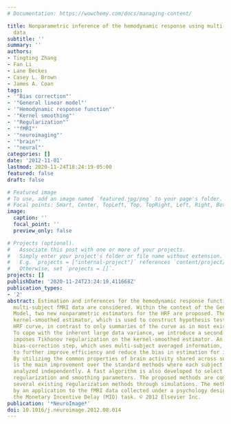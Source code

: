 ```yaml
---
# Documentation: https://wowchemy.com/docs/managing-content/

title: Nonparametric inference of the hemodynamic response using multi-subject fMRI
  data
subtitle: ''
summary: ''
authors:
- Tingting Zhang
- Fan Li
- Lane Beckes
- Casey L. Brown
- James A. Coan
tags:
- '"Bias correction"'
- '"General linear model"'
- '"Hemodynamic response function"'
- '"Kernel smoothing"'
- '"Regularization"'
- '"fMRI"'
- '"neuroimaging"'
- '"brain"'
- '"neural"'
categories: []
date: '2012-11-01'
lastmod: 2020-11-24T18:24:19-05:00
featured: false
draft: false

# Featured image
# To use, add an image named `featured.jpg/png` to your page's folder.
# Focal points: Smart, Center, TopLeft, Top, TopRight, Left, Right, BottomLeft, Bottom, BottomRight.
image:
  caption: ''
  focal_point: ''
  preview_only: false

# Projects (optional).
#   Associate this post with one or more of your projects.
#   Simply enter your project's folder or file name without extension.
#   E.g. `projects = ["internal-project"]` references `content/project/deep-learning/index.md`.
#   Otherwise, set `projects = []`.
projects: []
publishDate: '2020-11-24T23:24:19.411668Z'
publication_types:
- '2'
abstract: Estimation and inferences for the hemodynamic response functions (HRF) using
  multi-subject fMRI data are considered. Within the context of the General Linear
  Model, two new nonparametric estimators for the HRF are proposed. The first is a
  kernel-smoothed estimator, which is used to construct hypothesis tests on the entire
  HRF curve, in contrast to only summaries of the curve as in most existing tests.
  To cope with the inherent large data variance, we introduce a second approach which
  imposes Tikhonov regularization on the kernel-smoothed estimator. An additional
  bias-correction step, which uses multi-subject averaged information, is introduced
  to further improve efficiency and reduce the bias in estimation for individual HRFs.
  By utilizing the common properties of brain activity shared across subjects, this
  is the main improvement over the standard methods where each subject's data is usually
  analyzed independently. A fast algorithm is also developed to select the optimal
  regularization and smoothing parameters. The proposed methods are compared with
  several existing regularization methods through simulations. The methods are illustrated
  by an application to the fMRI data collected under a psychology design employing
  the Monetary Incentive Delay (MID) task. © 2012 Elsevier Inc.
publication: '*NeuroImage*'
doi: 10.1016/j.neuroimage.2012.08.014
---
```

